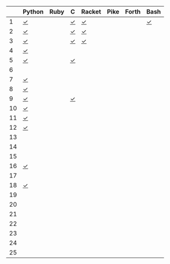 |    | Python       | Ruby         | C            | Racket       | Pike         | Forth        | Bash         |
| -- | ------       | ----         | -            | ------       | ----         | -----        | ----         |
|  1 | [✓][01py]    |              | [✓][01c]     | [✓][01rkt]   |              |              | [✓][01sh]    |
|  2 | [✓][02py]    |              | [✓][02c]     | [✓][02rkt]   |              |              |              |
|  3 | [✓][03py]    |              | [✓][03c]     | [✓][03rkt]   |              |              |              |
|  4 | [✓][04py]    |              |              |              |              |              |              |
|  5 | [✓][05py]    |              | [✓][05c]     |              |              |              |              |
|  6 |              |              |              |              |              |              |              |
|  7 | [✓][07py]    |              |              |              |              |              |              |
|  8 | [✓][08py]    |              |              |              |              |              |              |
|  9 | [✓][09py]    |              | [✓][09c]     |              |              |              |              |
| 10 | [✓][10py]    |              |              |              |              |              |              |
| 11 | [✓][11py]    |              |              |              |              |              |              |
| 12 | [✓][12py]    |              |              |              |              |              |              |
| 13 |              |              |              |              |              |              |              |
| 14 |              |              |              |              |              |              |              |
| 15 |              |              |              |              |              |              |              |
| 16 | [✓][16py]    |              |              |              |              |              |              |
| 17 |              |              |              |              |              |              |              |
| 18 | [✓][18py]    |              |              |              |              |              |              |
| 19 |              |              |              |              |              |              |              |
| 20 |              |              |              |              |              |              |              |
| 21 |              |              |              |              |              |              |              |
| 22 |              |              |              |              |              |              |              |
| 23 |              |              |              |              |              |              |              |
| 24 |              |              |              |              |              |              |              |
| 25 |              |              |              |              |              |              |              |

[01py]:      https://github.com/allengarvin/adventofcode/blob/main/2018/01/01-python.py
[01c]:       https://github.com/allengarvin/adventofcode/blob/main/2018/01/01-c.c
[01rkt]:     https://github.com/allengarvin/adventofcode/blob/main/2018/01/01-racket.rkt
[01sh]:      https://github.com/allengarvin/adventofcode/blob/main/2018/01/01-bash.sh
[02py]:      https://github.com/allengarvin/adventofcode/blob/main/2018/02/02-python.py
[02c]:       https://github.com/allengarvin/adventofcode/blob/main/2018/02/02-c.c
[02rkt]:     https://github.com/allengarvin/adventofcode/blob/main/2018/02/02-racket.rkt
[03py]:      https://github.com/allengarvin/adventofcode/blob/main/2018/03/03-python.py
[03c]:       https://github.com/allengarvin/adventofcode/blob/main/2018/03/03-c.c
[03rkt]:     https://github.com/allengarvin/adventofcode/blob/main/2018/03/03-racket.rkt
[04py]:      https://github.com/allengarvin/adventofcode/blob/main/2018/04/04-python.py
[05py]:      https://github.com/allengarvin/adventofcode/blob/main/2018/05/05-python.py
[05c]:       https://github.com/allengarvin/adventofcode/blob/main/2018/05/05-c.c
[07py]:      https://github.com/allengarvin/adventofcode/blob/main/2018/07/07-python.py
[08py]:      https://github.com/allengarvin/adventofcode/blob/main/2018/08/08-python.py
[09py]:      https://github.com/allengarvin/adventofcode/blob/main/2018/09/09-python.py
[09c]:       https://github.com/allengarvin/adventofcode/blob/main/2018/09/09-c.c
[10py]:      https://github.com/allengarvin/adventofcode/blob/main/2018/10/10-python.py
[11py]:      https://github.com/allengarvin/adventofcode/blob/main/2018/11/11-python.py
[12py]:      https://github.com/allengarvin/adventofcode/blob/main/2018/12/12-python.py
[16py]:      https://github.com/allengarvin/adventofcode/blob/main/2018/16/16-python.py
[18py]:      https://github.com/allengarvin/adventofcode/blob/main/2018/18/18-python.py
